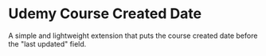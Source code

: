 # Udemy Course Created Date

A simple and lightweight extension that puts the course created date before the "last updated" field.
